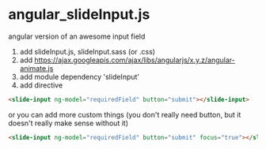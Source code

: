 # angular_slideInput.js
angular version of an awesome input field

1. add slideInput.js, slideInput.sass (or .css)
2. add https://ajax.googleapis.com/ajax/libs/angularjs/x.y.z/angular-animate.js
3. add module dependency 'slideInput'
4. add directive
```html
<slide-input ng-model="requiredField" button="submit"></slide-input>
```
or you can add more custom things (you don't really need button, but it doesn't really make sense without it)
```html
<slide-input ng-model="requiredField" button="submit" focus="true"></slide-input>
```
